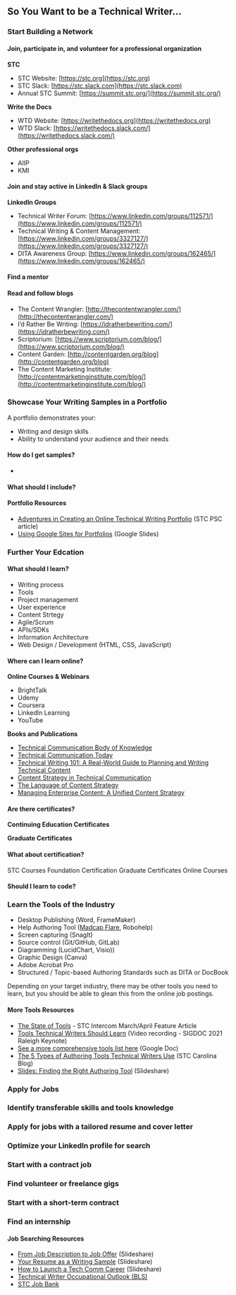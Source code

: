 ## So You Want to be a Technical Writer...

### Start Building a Network
#### Join, participate in, and volunteer for a professional organization

**STC**
- STC Website: [https://stc.org](https://stc.org)
- STC Slack: [https://stc.slack.com](https://stc.slack.com)
- Annual STC Summit: [https://summit.stc.org/](https://summit.stc.org/)

**Write the Docs**
- WTD Website: [https://writethedocs.org](https://writethedocs.org)
- WTD Slack: [https://writethedocs.slack.com/](https://writethedocs.slack.com/)

**Other professional orgs**
- AIIP
- KMI

#### Join and stay active in LinkedIn & Slack groups

**LinkedIn Groups**
- Technical Writer Forum: [https://www.linkedin.com/groups/112571/](https://www.linkedin.com/groups/112571/)
- Technical Writing & Content Management: [https://www.linkedin.com/groups/3327127/](https://www.linkedin.com/groups/3327127/)
- DITA Awareness Group: [https://www.linkedin.com/groups/162465/](https://www.linkedin.com/groups/162465/)

#### Find a mentor

#### Read and follow blogs
- The Content Wrangler: [http://thecontentwrangler.com/](http://thecontentwrangler.com/)
- I’d Rather Be Writing: [https://idratherbewriting.com/](https://idratherbewriting.com/)
- Scriptorium: [https://www.scriptorium.com/blog/](https://www.scriptorium.com/blog/)
- Content Garden: [http://contentgarden.org/blog](http://contentgarden.org/blog)
- The Content Marketing Institute: [http://contentmarketinginstitute.com/blog/](http://contentmarketinginstitute.com/blog/)

### Showcase Your Writing Samples in a Portfolio 
A portfolio demonstrates your:
- Writing and design skills
- Ability to understand your audience and their needs

#### How do I get samples? 
- 

#### What should I include?

#### Portfolio Resources
- [Adventures in Creating an Online Technical Writing Portfolio](https://www.stc-psc.org/my-adventures-in-creating-an-online-writing-portfolio/) (STC PSC article)
- [Using Google Sites for Portfolios](https://docs.google.com/presentation/d/1OAmgFyAWdbjvcpF0SPIX8HCZuUnqqxs9k3Tn8LOKHl4/edit?usp=sharing) (Google Slides)

### Further Your Edcation
#### What should I learn?
- Writing process
- Tools
- Project management 
- User experience
- Content Strtegy
- Agile/Scrum
- APIs/SDKs
- Information Architecture
- Web Design / Development (HTML, CSS, JavaScript)

#### Where can I learn online?

**Online Courses & Webinars**
- BrightTalk
- Udemy
- Coursera
- LinkedIn Learning
- YouTube

**Books and Publications**
- [Technical Communication Body of Knowledge](https://www.tcbok.org/)
- [Technical Communication Today](https://amzn.to/2CFJySO)
- [Technical Writing 101: A Real-World Guide to Planning and Writing Technical Content](https://www.amazon.com/Technical-Writing-101-Real-World-Planning/dp/0970473362)
- [Content Strategy in Technical Communication](https://amzn.to/3eUY4mJ)
- [The Language of Content Strategy](http://amzn.to/2fkgkto)
- [Managing Enterprise Content: A Unified Content Strategy](http://amzn.to/2fiQ7eL) 

#### Are there certificates?
**Continuing Education Certificates**

**Graduate Certificates**

#### What about certification?
STC Courses
Foundation Certification
Graduate Certificates
Online Courses

#### Should I learn to code?

### Learn the Tools of the Industry 
- Desktop Publishing (Word, FrameMaker)
- Help Authoring Tool ([Madcap Flare](https://www.madcapsoftware.com/services/paid-training/schedule/), Robohelp)
- Screen capturing (SnagIt)
- Source control (Git/GitHub, GitLab) 
- Diagramming (LucidChart, Visio))
- Graphic Design (Canva)
- Adobe Acrobat Pro
- Structured / Topic-based Authoring Standards such as DITA or DocBook

Depending on your target industry, there may be other tools you need to learn, but you should be able to glean this from the online job postings. 

#### More Tools Resources
- [The State of Tools](https://www.stc.org/intercom/2023/04/the-state-of-tools/) - STC Intercom March/April Feature Article
- [Tools Technical Writers Should Learn](https://vimeo.com/632152442) (Video recording - SIGDOC 2021 Raleigh Keynote)
- [See a more comprehensive tools list here](https://docs.google.com/document/d/1P_UyBwplQtQjJfD1jiY_Jt89s9Rm3vVNHVuyWu_LqcY/edit?usp=sharing) (Google Doc)
- [The 5 Types of Authoring Tools Technical Writers Use](https://www.stc-carolina.org/2018/11/21/the-5-types-of-authoring-tools-technical-writers-use/) (STC Carolina Blog)
- [Slides: Finding the Right Authoring Tool](https://www.slideshare.net/CarolinaChapterSTC/finding-the-right-authoring-tool) (Slideshare)

### Apply for Jobs 

### Identify transferable skills and tools knowledge
### Apply for jobs with a tailored resume and cover letter 
### Optimize your LinkedIn profile for search
### Start with a contract job
### Find volunteer or freelance gigs
### Start with a short-term contract
### Find an internship 

#### Job Searching Resources
- [From Job Description to Job Offer](https://www.slideshare.net/CarolinaChapterSTC/from-job-description-to-job-offer-a-hiring-managers-journey) (Slideshare)
- [Your Resume as a Writing Sample](https://www.slideshare.net/CarolinaChapterSTC/resume-work-samplecareerday2018-1) (Slideshare)
- [How to Launch a Tech Comm Career](https://www.slideshare.net/CarolinaChapterSTC/stc-carolina-career-day-2018-how-to-find-a-job-presentation) (Slideshare)
- [Technical Writer Occupational Outlook (BLS)](https://www.bls.gov/ooh/media-and-communication/technical-writers.htm)
- [STC Job Bank](https://careers.stc.org/jobs/)

